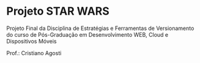 # Projeto STAR WARS
Projeto Final da Disciplina de Estratégias e Ferramentas de Versionamento do curso de Pós-Graduação em Desenvolvimento WEB, Cloud e Dispositivos Móveis

Prof.: Cristiano Agosti
